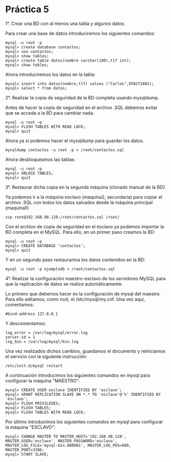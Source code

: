 **Práctica 5**
==============

1°. Crear una BD con al menos una tabla y algunos datos.

Para crear una base de datos introduciremos los siguientes comandos:
```mysql
mysql -u root -p
mysql> create database contactos;
mysql> use contactos;
mysql> show tables;
mysql> create table datos(nombre varchar(100),tlf int);
mysql> show tables;
```
Ahora introduciremos los datos en la tabla:
```mysql
mysql> insert into datos(nombre,tlf) values ("Carlos",958271883);
mysql> select * from datos;
```

2°. Realizar la copia de seguridad de la BD completa usando mysqldump.

Antes de hacer la copia de seguridad en el archivo .SQL debemos evitar que se acceda a la BD para cambiar nada.
```mysql
mysql -u root –p
mysql> FLUSH TABLES WITH READ LOCK; 
mysql> quit
```
Ahora ya sí podemos hacer el mysqldump para guardar los datos.
```mysql
mysqldump contactos -u root -p > /root/contactos.sql
```
Ahora desbloqueamos las tablas:
```mysql
mysql -u root –p
mysql> UNLOCK TABLES; 
mysql> quit
```

3°. Restaurar dicha copia en la segunda máquina (clonado manual de la BD).

Ya podemos ir a la máquina esclavo (maquina2, secundaria) para copiar el archivo .SQL con todos los datos salvados desde la máquina principal (maquina1):
```shell
scp root@192.168.98.128:/root/contactos.sql /root/
```
Con el archivo de copia de seguridad en el esclavo ya podemos importar la BD completa en el MySQL. Para ello, en un primer paso creamos la BD:
```mysql
mysql -u root –p
mysql> CREATE DATABASE ‘contactos’; 
mysql> quit
```
Y en un segundo paso restauramos los datos contenidos en la BD:
```shell
mysql -u root -p ejemplodb < /root/contactos.sql
```

4°. Realizar la configuración maestro-esclavo de los servidores MySQL para que la replicación de datos se realice automáticamente.

Lo primero que debemos hacer es la configuración de mysql del maestro. Para ello editamos, como root, el /etc/mysql/my.cnf. Una vez aqui, comentamos:
```shell
#bind-address 127.0.0.1
```
Y descomentamos:
```shell
log_error = /var/log/mysql/error.log
server-id = 1
log_bin = /var/log/mysql/bin.log
```
Una vez realizados dichos cambios, guardamos el documento y reiniciamos el servicio con la siguiente instrucción:
```shell
/etc/init.d/mysql restart
```
A continuación introducimos los siguientes comandos en mysql para configurar la máquina "MAESTRO":
```mysql
mysql> CREATE USER esclavo IDENTIFIED BY 'esclavo';
mysql> GRANT REPLICATION SLAVE ON *.* TO 'esclavo'@'%' IDENTIFIED BY 'esclavo';
mysql> FLUSH PRIVILEGES;
mysql> FLUSH TABLES;
mysql> FLUSH TABLES WITH READ LOCK;
```
Por último introducimos los siguientes comandos en mysql para configurar la máquina "ESCLAVO":
```mysql
mysql> CHANGE MASTER TO MASTER_HOST='192.168.98.128', MASTER_USER='esclavo', MASTER_PASSWORD='esclavo', MASTER_LOG_FILE='mysql-bin.000001', MASTER_LOG_POS=980, MASTER_PORT=3306;
mysql> START SLAVE;
```
